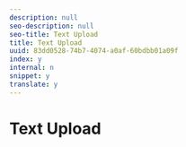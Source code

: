 ```yaml
---
description: null
seo-description: null
seo-title: Text Upload
title: Text Upload
uuid: 83dd0528-74b7-4074-a0af-60bdbb01a09f
index: y
internal: n
snippet: y
translate: y
---
```


# Text Upload



